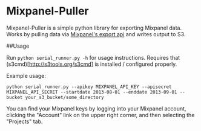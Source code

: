 Mixpanel-Puller
===============

Mixpanel-Puller is a simple python library for exporting Mixpanel data. Works by pulling data via [Mixpanel's export api](https://mixpanel.com/docs/api-documentation/data-export-api) and writes output to S3.

##Usage

Run ```python serial_runner.py -h``` for usage instructions. Requires that (s3cmd)[http://s3tools.org/s3cmd] is installed / configured properly.

Example usage:

```
python serial_runner.py --apikey MIXPANEL_API_KEY --apisecret MIXPANEL_API_SECRET --startdate 2013-08-01 --enddate 2013-09-01 --bucket your_s3_bucket/some_directory
```

You can find your Mixpanel keys by logging into your Mixpanel account, clicking the "Account" link on the upper right corner, and then selecting the "Projects" tab.

